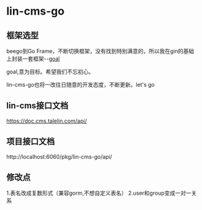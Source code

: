 # lin-cms-go
## 框架选型
beego到Go Frame，不断切换框架，没有找到特别满意的，所以我在gin的基础上封装一套框架--[goal](https://github.com/xushuhui/goal)

goal,意为目标。希望我们不忘初心。

lin-cms-go也将一改往日随意的开发态度，不断更新。let's go

## lin-cms接口文档
https://doc.cms.talelin.com/api/

## 项目接口文档
http://localhost:6060/pkg/lin-cms-go/api/

## 修改点
1.表名改成复数形式（兼容gorm,不想自定义表名）
2.user和group变成一对一关系